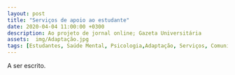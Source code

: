 ```yaml
---
layout: post
title: "Serviços de apoio ao estudante"
date: 2020-04-04 11:00:00 +0300
description: Ao projeto de jornal online; Gazeta Universitária
assets:  img/Adaptação.jpg
tags: [Estudantes, Saúde Mental, Psicologia,Adaptação, Serviços, Comunidade, Auxílio, Psíquico] 
---
```


A ser escrito.
